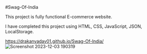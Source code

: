#Swag-Of-India

This project is fully functional E-commerce website.

I have completed this project using HTML, CSS, JavaScript, JSON, LocalStorage.

https://drakanyadav01.github.io/Swag-Of-India/
![Screenshot 2023-12-03 190319](https://github.com/drakanyadav01/Swag-Of-India/assets/153096230/cbfd962e-45f9-431a-bbaa-9b4cb9c98926)

